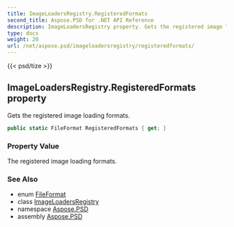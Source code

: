 ```yaml
---
title: ImageLoadersRegistry.RegisteredFormats
second_title: Aspose.PSD for .NET API Reference
description: ImageLoadersRegistry property. Gets the registered image loading formats
type: docs
weight: 20
url: /net/aspose.psd/imageloadersregistry/registeredformats/
---
```

{{< psd/tize >}}
## ImageLoadersRegistry.RegisteredFormats property

Gets the registered image loading formats.

```csharp
public static FileFormat RegisteredFormats { get; }
```

### Property Value

The registered image loading formats.

### See Also

* enum [FileFormat](../../fileformat/)
* class [ImageLoadersRegistry](../)
* namespace [Aspose.PSD](../../imageloadersregistry/)
* assembly [Aspose.PSD](../../../)


